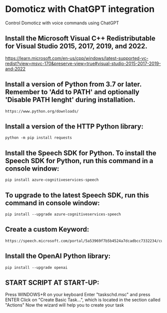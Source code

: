 # Domoticz with ChatGPT integration
 Control Domoticz with voice commands using ChatGPT
 
## Install the Microsoft Visual C++ Redistributable for Visual Studio 2015, 2017, 2019, and 2022.
https://learn.microsoft.com/en-us/cpp/windows/latest-supported-vc-redist?view=msvc-170&preserve-view=true#visual-studio-2015-2017-2019-and-2022

## Install a version of Python from 3.7 or later. Remember to 'Add to PATH' and optionally 'Disable PATH lenght' during installation.
```
https://www.python.org/downloads/
```

## Install a version of the HTTP Python library:
```
python -m pip install requests
```

## Install the Speech SDK for Python. To install the Speech SDK for Python, run this command in a console window:
```
pip install azure-cognitiveservices-speech
```

## To upgrade to the latest Speech SDK, run this command in console window:
```
pip install --upgrade azure-cognitiveservices-speech
```

## Create a custom Keyword:
```
https://speech.microsoft.com/portal/5a53969f7b5b4524a7dcadbcc7332234/customkeyword
```

## Install the OpenAI Python library:
```
pip install --upgrade openai
```

## START SCRIPT AT START-UP:
Press WINDOWS+R on your keyboard
Enter "taskschd.msc" and press ENTER
Click on "Create Basic Task...", which is located in the section called "Actions"
Now the wizard will help you to create your task


